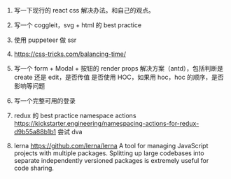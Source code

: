 1.  写一下现行的 react css 解决办法。和自己的观点。
2.  写一个 coggleit，svg + html 的 best practice
3.  使用 puppeteer 做 ssr
4.  https://css-tricks.com/balancing-time/
5.  写一个 form + Modal + 按钮的 render props 解决方案（antd），包括判断是 create 还是 edit，是否传值
    是否使用 HOC，如果用 hoc，hoc 的顺序，是否影响等问题

6.  写一个完整可用的登录

7.  redux 的 best practice
    namespace actions
    https://kickstarter.engineering/namespacing-actions-for-redux-d9b55a88b1b1
    尝试 dva
8.  lerna https://github.com/lerna/lerna A tool for managing JavaScript projects with multiple packages.
Splitting up large codebases into separate independently versioned packages is extremely useful for code sharing. 